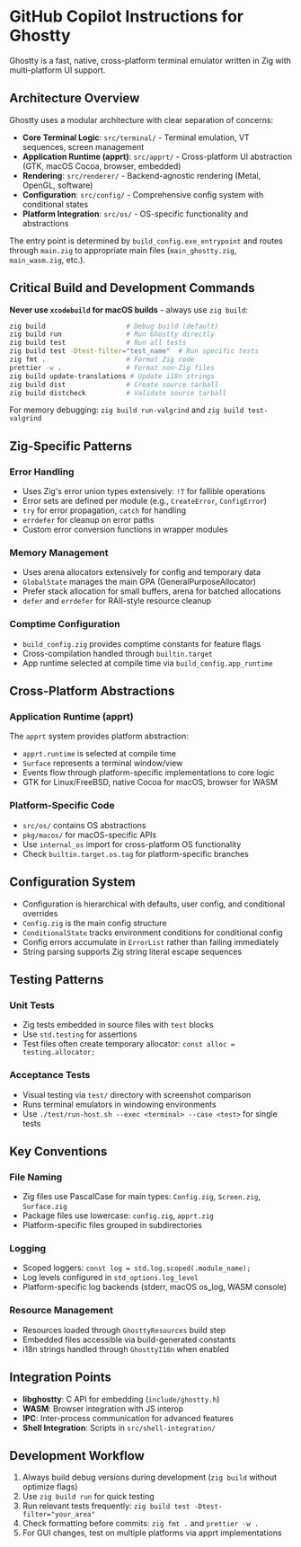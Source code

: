 # GitHub Copilot Instructions for Ghostty

Ghostty is a fast, native, cross-platform terminal emulator written in Zig with multi-platform UI support.

## Architecture Overview

Ghostty uses a modular architecture with clear separation of concerns:

- **Core Terminal Logic**: `src/terminal/` - Terminal emulation, VT sequences, screen management
- **Application Runtime (apprt)**: `src/apprt/` - Cross-platform UI abstraction (GTK, macOS Cocoa, browser, embedded)
- **Rendering**: `src/renderer/` - Backend-agnostic rendering (Metal, OpenGL, software)
- **Configuration**: `src/config/` - Comprehensive config system with conditional states
- **Platform Integration**: `src/os/` - OS-specific functionality and abstractions

The entry point is determined by `build_config.exe_entrypoint` and routes through `main.zig` to appropriate main files (`main_ghostty.zig`, `main_wasm.zig`, etc.).

## Critical Build and Development Commands

**Never use `xcodebuild` for macOS builds** - always use `zig build`:

```bash
zig build                    # Debug build (default)
zig build run                # Run Ghostty directly
zig build test               # Run all tests
zig build test -Dtest-filter="test_name"  # Run specific tests
zig fmt .                    # Format Zig code
prettier -w .                # Format non-Zig files
zig build update-translations # Update i18n strings
zig build dist               # Create source tarball
zig build distcheck          # Validate source tarball
```

For memory debugging: `zig build run-valgrind` and `zig build test-valgrind`

## Zig-Specific Patterns

### Error Handling
- Uses Zig's error union types extensively: `!T` for fallible operations
- Error sets are defined per module (e.g., `CreateError`, `ConfigError`)
- `try` for error propagation, `catch` for handling
- `errdefer` for cleanup on error paths
- Custom error conversion functions in wrapper modules

### Memory Management
- Uses arena allocators extensively for config and temporary data
- `GlobalState` manages the main GPA (GeneralPurposeAllocator)
- Prefer stack allocation for small buffers, arena for batched allocations
- `defer` and `errdefer` for RAII-style resource cleanup

### Comptime Configuration
- `build_config.zig` provides comptime constants for feature flags
- Cross-compilation handled through `builtin.target`
- App runtime selected at compile time via `build_config.app_runtime`

## Cross-Platform Abstractions

### Application Runtime (apprt)
The `apprt` system provides platform abstraction:
- `apprt.runtime` is selected at compile time
- `Surface` represents a terminal window/view
- Events flow through platform-specific implementations to core logic
- GTK for Linux/FreeBSD, native Cocoa for macOS, browser for WASM

### Platform-Specific Code
- `src/os/` contains OS abstractions
- `pkg/macos/` for macOS-specific APIs
- Use `internal_os` import for cross-platform OS functionality
- Check `builtin.target.os.tag` for platform-specific branches

## Configuration System

- Configuration is hierarchical with defaults, user config, and conditional overrides
- `Config.zig` is the main config structure
- `ConditionalState` tracks environment conditions for conditional config
- Config errors accumulate in `ErrorList` rather than failing immediately
- String parsing supports Zig string literal escape sequences

## Testing Patterns

### Unit Tests
- Zig tests embedded in source files with `test` blocks
- Use `std.testing` for assertions
- Test files often create temporary allocator: `const alloc = testing.allocator;`

### Acceptance Tests
- Visual testing via `test/` directory with screenshot comparison
- Runs terminal emulators in windowing environments
- Use `./test/run-host.sh --exec <terminal> --case <test>` for single tests

## Key Conventions

### File Naming
- Zig files use PascalCase for main types: `Config.zig`, `Screen.zig`, `Surface.zig`  
- Package files use lowercase: `config.zig`, `apprt.zig`
- Platform-specific files grouped in subdirectories

### Logging
- Scoped loggers: `const log = std.log.scoped(.module_name);`
- Log levels configured in `std_options.log_level`
- Platform-specific log backends (stderr, macOS os_log, WASM console)

### Resource Management
- Resources loaded through `GhosttyResources` build step
- Embedded files accessible via build-generated constants
- i18n strings handled through `GhosttyI18n` when enabled

## Integration Points

- **libghostty**: C API for embedding (`include/ghostty.h`)
- **WASM**: Browser integration with JS interop
- **IPC**: Inter-process communication for advanced features
- **Shell Integration**: Scripts in `src/shell-integration/`

## Development Workflow

1. Always build debug versions during development (`zig build` without optimize flags)
2. Use `zig build run` for quick testing
3. Run relevant tests frequently: `zig build test -Dtest-filter="your_area"`
4. Check formatting before commits: `zig fmt .` and `prettier -w .`
5. For GUI changes, test on multiple platforms via apprt implementations
